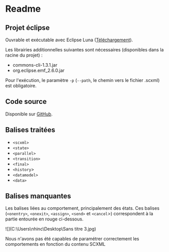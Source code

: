 # Readme

## Projet éclipse 

Ouvrable et exécutable avec Eclipse Luna (<a href="https://www.eclipse.org/downloads/packages/release/luna/sr2">Téléchargement</a>).

 Les librairies additionnelles suivantes sont nécessaires (disponibles dans la racine du projet) : 

- commons-cli-1.3.1.jar
- org.eclipse.emf_2.6.0.jar

Pour l'exécution, le paramètre `-p` (`--path`, le chemin vers le fichier .scxml) est obligatoire. 

## Code source

Disponible sur <a href="https://github.com/nicotitine/projet-tutore">GitHub</a>.

## Balises traitées

- `<scxml>`
- `<state>`
- `<parallel>`
- `<transition>`
- `<final>`
- `<history`>
- `<datamodel>`
- `<data>`

## Balises manquantes 

Les balises liées au comportement, principalement des états. Ces balises (`<onentry>`, `<onexit>`, `<assign>`, `<send>` et `<cancel`>)  correspondent à la partie entourée en rouge ci-dessous.

![](C:\Users\nhinc\Desktop\Sans titre 3.jpg)

Nous n'avons pas été capables de paramétrer correctement les comportements en fonction du contenu SCXML